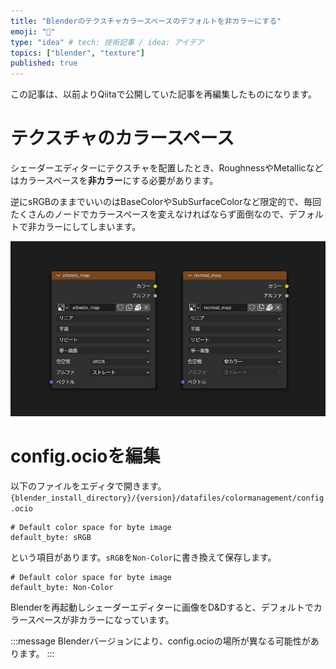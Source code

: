```yaml
---
title: "Blenderのテクスチャカラースペースのデフォルトを非カラーにする"
emoji: "🎨"
type: "idea" # tech: 技術記事 / idea: アイデア
topics: ["blender", "texture"]
published: true
---
```

この記事は、以前よりQiitaで公開していた記事を再編集したものになります。

# テクスチャのカラースペース

シェーダーエディターにテクスチャを配置したとき、RoughnessやMetallicなどはカラースペースを**非カラー**にする必要があります。  

逆にsRGBのままでいいのはBaseColorやSubSurfaceColorなど限定的で、毎回たくさんのノードでカラースペースを変えなければならず面倒なので、デフォルトで非カラーにしてしまいます。

![](/images/001.png)


# config.ocioを編集

以下のファイルをエディタで開きます。
`{blender_install_directory}/{version}/datafiles/colormanagement/config.ocio`

    # Default color space for byte image
    default_byte: sRGB

という項目があります。`sRGB`を`Non-Color`に書き換えて保存します。

    # Default color space for byte image
    default_byte: Non-Color

Blenderを再起動しシェーダーエディターに画像をD&Dすると、デフォルトでカラースペースが非カラーになっています。

:::message
Blenderバージョンにより、config.ocioの場所が異なる可能性があります。
:::
